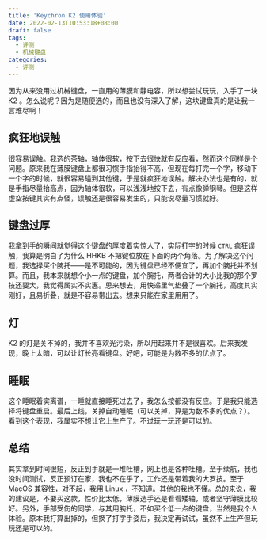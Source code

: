 ```yaml
---
title: 'Keychron K2 使用体验'
date: 2022-02-13T10:53:18+08:00
draft: false
tags:
  - 评测
  - 机械键盘
categories:
  - 评测
---
```


因为从来没用过机械键盘，一直用的薄膜和静电容，所以想尝试玩玩，入手了一块 K2 。怎么说呢？因为是随便选的，而且也没有深入了解，这块键盘真的是让我一言难尽啊！

## 疯狂地误触

很容易误触。我选的茶轴，轴体很软，按下去很快就有反应看，然而这个同样是个问题。原来我在薄膜键盘上都很习惯手指抬得不高，但现在每打完一个字，移动下一个字的时候，就很容易碰到其他键，于是就疯狂地误触。解决办法也是有的，就是手指尽量抬高点，因为轴体很软，可以浅浅地按下去，有点像弹钢琴。但是这样虚空按键其实有点怪，误触还是很容易发生的，只能说尽量习惯就好。

## 键盘过厚

我拿到手的瞬间就觉得这个键盘的厚度着实惊人了，实际打字的时候 `CTRL` 疯狂误触，我算是明白了为什么 HHKB 不把键位放在下面的两个角落。为了解决这个问题，我选择买个腕托——是不可能的，因为键盘已经不便宜了，再加个腕托并不划算。而且，我本来就想个小一点的键盘，加个腕托，两者合计的大小比我的那个罗技还要大，我觉得属实不实惠。思来想去，用快递里气垫叠了一个腕托，高度其实刚好，且易折叠，就是不容易带出去。想来只能在家里用用了。

## 灯

K2 的灯是关不掉的，我并不喜欢光污染，所以用起来并不是很喜欢。后来我发现，晚上太暗，可以让灯长亮看键盘。好吧，可能是为数不多的优点了。

## 睡眠

这个睡眠着实离谱，一睡就直接睡死过去了，我怎么按都没有反应。于是我只能选择将键盘重启。最后上线，关掉自动睡眠（可以关掉，算是为数不多的优点？）。看到这个表现，我属实不想让它上生产了。不过玩一玩还是可以的。

## 总结

其实拿到时间很短，反正到手就是一堆吐槽，网上也是各种吐槽。至于续航，我也没时间测试，反正预订在家，我也不在乎了，工作还是带着我的大罗技。至于 MacOS 兼容性，对不起，我用 Linux ，不知道。其他的我也不懂。总的来说，我的建议是，不要买这款，性价比太低，薄膜选手还是看看矮轴，或者坚守薄膜比较好。另外，手部受伤的同学，与其用腕托，不如买个低一点的键盘，当然是我个人体验。原本我打算出掉的，但换了打字手姿后，我决定再试试，虽然不上生产但玩玩还是可以的。
